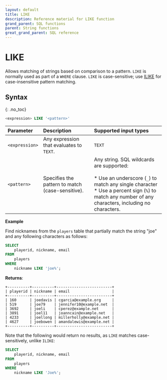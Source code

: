 ```yaml
---
layout: default
title: LIKE
description: Reference material for LIKE function
grand_parent: SQL functions
parent: String functions
great_grand_parent: SQL reference
---
```


# LIKE

Allows matching of strings based on comparison to a pattern. `LIKE` is normally used as part of a `WHERE` clause. `LIKE` is case-sensitive; use [ILIKE](ilike.md) for case-insensitive pattern matching.

## Syntax
{: .no_toc}

```sql
<expression> LIKE '<pattern>'
```

| Parameter | Description |Supported input types |
| :-------- | :---------- | :---------------------|
| `<expression>` | Any expression that evaluates to `TEXT`. | `TEXT` |
| `<pattern>` | Specifies the pattern to match (case-sensitive). | Any string. SQL wildcards are supported: <br> <br>* Use an underscore (`_`) to match any single character<br>* Use a percent sign (`%`) to match any number of any characters, including no characters. |
                                                                                                                                                      
**Example**

Find nicknames from the `players` table that partially match the string "joe" and any following characters as follows:

```sql
SELECT
	playerid, nickname, email
FROM
	players
WHERE
	nickname LIKE 'joe%';
```

**Returns**:

```
+----------+----------+-------------------------+
| playerid | nickname | email                   |
+----------+----------+-------------------------+
| 160      | joedavis | cgarcia@example.org     |
| 519 	   | joe79    | jennifer10@example.net  |
| 3692 	   | joeli    | cperez@example.net      |
| 3891	   | joel11   | joanncain@example.net   |
| 4233 	   | joellong | millerholly@example.net |
| 4627 	   | joebowen | amandalewis@example.net |
+----------+----------+-------------------------+
```

Note that the following would return no results, as `LIKE` matches case-sensitively, unlike `ILIKE`:

```sql
SELECT
	playerid, nickname, email
FROM
	players
WHERE
	nickname LIKE 'Joe%';
```
